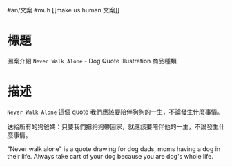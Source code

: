 #an/文案 #muh
[[make us human 文案]]

# 標題
圖案介紹
`Never Walk Alone` - Dog Quote Illustration
商品種類

# 描述
`Never Walk Alone` 這個 quote 我們應該要陪伴狗狗的一生，不論發生什麼事情。

送給所有的狗爸媽：只要我們把狗狗帶回家，就應該要陪伴他的一生，不論發生什麼事情。

"Never walk alone" is a quote drawing for dog dads, moms having a dog in their life. Always take cart of your dog because you are dog's whole life.